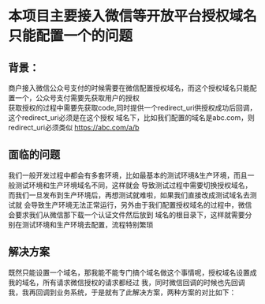 # 本项目主要接入微信等开放平台授权域名只能配置一个的问题
## 背景：
商户接入微信公众号支付的时候需要在微信配置授权域名，而这个授权域名只能配置一个，公众号支付需要先获取用户的授权   
获取授权的过程中需要先获取code,同时提供一个redirect_uri供授权成功后回调，这个redirect_uri必须是在这个授权 
域名下，比如我们配置的域名是abc.com，则redirect_uri必须类似 https://abc.com/a/b
## 面临的问题
我们一般开发过程中都会有多套环境，比如最基本的测试环境&生产环境，而且一般测试环境和生产环境域名不同，这样就会 
导致测试过程中需要切换授权域名，而我们一旦发布到生产环境后，再想测试就难啦，如果我们直接改成测试域名去测试就 
会导致生产环境无法正常运行，另外由于我们配置授权域名的过程中，微信会要求我们从微信那下载一个认证文件然后放到 
域名的根目录下，这样就需要分别在测试环境和生产环境去配置，流程特别繁琐 
## 解决方案
既然只能设置一个域名，那我能不能专门搞个域名做这个事情呢，授权域名设置成我的域名，所有请求微信授权的请求都经过 
我，同时微信回调的时候也先回调我，我再回调到业务系统，于是就有了此解决方案，两种方案的对比如下：

